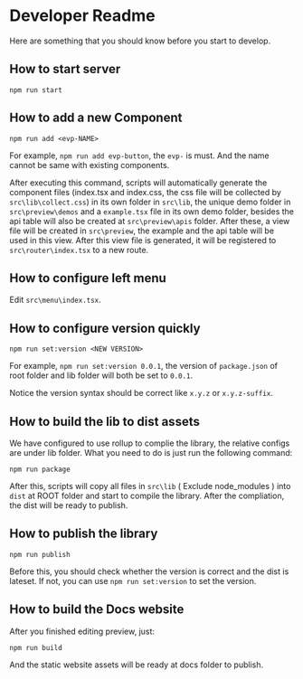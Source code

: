 # Developer Readme

Here are something that you should know before you start to develop.

## How to start server

```shell
npm run start
```

## How to add a new Component

```shell
npm run add <evp-NAME>
```
For example, `npm run add evp-button`, the `evp-` is must. And the name cannot be same with existing components.

After executing this command, scripts will automatically generate the component files (index.tsx and index.css, the css file will be collected by `src\lib\collect.css`) in its own folder in `src\lib`, the unique demo folder in `src\preview\demos` and a `example.tsx` file in its own demo folder, besides the api table will also be created at `src\preview\apis` folder. After these, a view file will be created in `src\preview`, the example and the api table will be used in this view. After this view file is generated, it will be registered to `src\router\index.tsx` to a new route.

## How to configure left menu

Edit `src\menu\index.tsx`.

## How to configure version quickly

```shell
npm run set:version <NEW VERSION>
```

For example, `npm run set:version 0.0.1`, the version of `package.json` of root folder and lib folder will both be set to `0.0.1`.

Notice the version syntax should be correct like `x.y.z` or `x.y.z-suffix`.

## How to build the lib to dist assets

We have configured to use rollup to complie the library, the relative configs are under lib folder. What you need to do is just run the following command:

```shell
npm run package
```

After this, scripts will copy all files in `src\lib` ( Exclude node_modules ) into `dist` at ROOT folder and start to compile the library. After the compliation, the dist will be ready to publish.

## How to publish the library

```shell
npm run publish
```

Before this, you should check whether the version is correct and the dist is lateset. If not, you can use `npm run set:version` to set the version.

## How to build the Docs website

After you finished editing preview, just:
```shell
npm run build
```
And the static website assets will be ready at docs folder to publish.